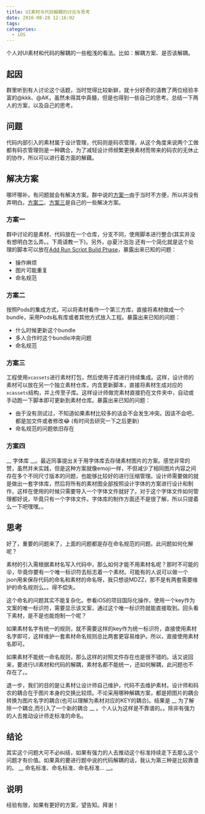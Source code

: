 ```yaml
---
title: UI素材与代码解耦的讨论与思考
date: 2016-08-28 12:16:02
tags:
categories:
  - iOS
---
```


个人对UI素材和代码的解耦的一些粗浅的看法。比如：解耦方案、是否该解耦。

<!--more-->

## 起因
  
  群里听到有人讨论这个话题，当时觉得比较新鲜，就十分好奇的请教了两位经验丰富的@kkk、@AK，虽然未得其中真髓，但是也得到一些自己的思考。总结一下两人的方案，以及自己的思考，
  
  
## 问题
  
  代码内部引入的素材属于设计管理，代码则是码农管理，从这个角度来说两个工做都有码农管理则是一种耦合，为了减轻设计师频繁更换素材而带来的码农的无休止的协作，所以可以进行着方面的解藕。
  
  
## 解决方案

  哪坏哪补。有问题就会有解决方案。群中说的[方案一](#方案一)由于当时不方便，所以并没有弄明白。[方案二](#方案二)、[方案三](#方案三)是自己的一些解决方案。
  
  
### <a name="方案一">方案一</a>

  群中讨论的是素材、代码放在一个仓库，分支不同，使用脚本进行整合(其实并没有想明白怎么弄。。下周请教一下)。另外，@夏汁泡泡 还有一个简化就是这个处理的脚本可以放在[Add Run Script Build Phase](https://developer.apple.com/library/ios/recipes/xcode_help-project_editor/Articles/AddingaRunScriptBuildPhase.html)，暴露出来已知的问题：
  
  - 操作麻烦
  - 图片可能重复
  - 命名规范


### <a name="方案二">方案二</a>

  按照Pods的集成方式，可以将素材看作一个第三方库，直接将素材做成一个bundle，采用Pods私有库或者其他方式放入工程。暴露出来已知的问题：
 
  - 什么时候更新这个bundle
  - 多人合作时这个bundle冲突问题
  - 命名规范


### <a name="方案三">方案三</a>

  工程使用`xcassets`进行素材打包，然后使用子库进行持续集成。这样，设计师的素材可以放在另一个独立素材仓库，内含更新脚本，直接将素材生成对应的`xcassets`结构，并上传至子库。这样设计师做完素材直接扔在文件夹中，自动或手动跑一下脚本即可更新到素材仓库。暴露出来已知的问题：
  
  - 由于没有测试过，不知道如果素材比较多的话会不会发生冲突。因该不会吧，都是加文件或者修改😂 (有时间去研究一下之后更新)
  - 命名规范的问题依旧存在
  
### <a name="方案四">方案四</a>

  __ 字体库 __。最近同事提出关于用字体库去存储素材图片的方案。感觉非常的赞，虽然并未实践，但是这种方案就像emoji一样，不但减少了相同图片内容之间存在多个不同尺寸版本的问题，也能够比较好的进行压缩管理。设计师需要做的就是做出一套字体库，然后将所有的素材图全部按照设计字体的方案进行设计和制作，这样在使用的时候只需要导入一个字体文件就好了。对于这个字体文件如何管理都好说，毕竟只有一个字体文件。字体库的制作方面还不是很了解，所以只提着么一下吧嘿嘿。。
  
  
  
## 思考

  好了，重要的问题来了，上面的问题都是存在命名规范的问题。此问题如何化解呢？
  
  素材的引入需根据素材名写入代码中，那么如何才能不用素材名呢？那时不可能的😝，毕竟你要有一个唯一标识符去标志着一个素材。可能有的人说可以做一个json用来保存代码的命名和素材的命名呀，我只想说MDZZ，那不是有两套需要维护的命名规则么。。得不偿失。
  
  这个命名的问题其实不能复杂化。参看iOS的项目国际化操作，使用一个key作为文案的唯一标识符，需要显示该文案，通过这个唯一标识符就能直接取到。回头看下素材，是不是也能炮制一个呢？
  
  如果素材名字有统一的规则，就不需要这样的key作为统一标识符，直接使用素材名字即可，这样维护一套素材命名规则总比两套更容易维护。所以，直接使用素材名即可。
  
  如果素材不能统一命名规则，那么这样的对照文件存在也是很不错的。话又说回来，要进行UI素材和代码的解耦，素材名都不能统一，还如何解耦，此问题也不存在了。。
  
  退一步，我们的目的是让素材让设计师自己维护，代码不去维护素材。设计师和码农的耦合在于图片本身的交换比较烦。不论采用哪种解耦方案，都是把图片的耦合转换为图片名字的耦合(也可以理解为素材对应的KEY的耦合)。结果是 __ 为了解除一个耦合,而引入了一个新的耦合 __ 。个人认为这样是不靠谱的。。除非有强力的人去推动设计师走标准的命名。
  
  
## 结论

  其实这个问题大可不必纠结，如果有强力的人去推动这个标准持续走下去那么这个问题才有价值。如果真的要进行题中说的代码解耦的话，我认为第三种是比较靠谱的。 __ 命名标准、命名标准、命名标准... __。
  
  
## 说明

  经验有限，如果有更好的方案，望告知。拜谢！